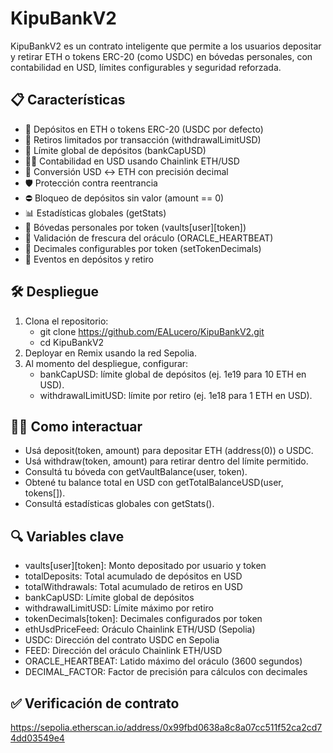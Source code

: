 # KipuBankV2

KipuBankV2 es un contrato inteligente que permite a los usuarios depositar y retirar ETH o tokens ERC-20 (como USDC) en bóvedas personales, con contabilidad en USD, límites configurables y seguridad reforzada.

## 📋 Características

- 💸 Depósitos en ETH o tokens ERC-20 (USDC por defecto)
- 🔐 Retiros limitados por transacción (withdrawalLimitUSD)
- 🏦 Límite global de depósitos (bankCapUSD)
- ✍🏼 Contabilidad en USD usando Chainlink ETH/USD
- 🧮 Conversión USD ↔ ETH con precisión decimal
- 🛡️ Protección contra reentrancia
- ⛔ Bloqueo de depósitos sin valor (amount == 0)
- 📊 Estadísticas globales (getStats)
- 🧾 Bóvedas personales por token (vaults[user][token])
- 🧠 Validación de frescura del oráculo (ORACLE_HEARTBEAT)
- 🧩 Decimales configurables por token (setTokenDecimals)
- 📣 Eventos en depósitos y retiro

## 🛠️ Despliegue

1. Clona el repositorio:
    - git clone https://github.com/EALucero/KipuBankV2.git
    - cd KipuBankV2
2. Deployar en Remix usando la red Sepolia.
3. Al momento del despliegue, configurar:
    - bankCapUSD: límite global de depósitos (ej. 1e19 para 10 ETH en USD).
    - withdrawalLimitUSD: límite por retiro (ej. 1e18 para 1 ETH en USD).

## ☝🏼 Como interactuar

- Usá deposit(token, amount) para depositar ETH (address(0)) o USDC.
- Usá withdraw(token, amount) para retirar dentro del límite permitido.
- Consultá tu bóveda con getVaultBalance(user, token).
- Obtené tu balance total en USD con getTotalBalanceUSD(user, tokens[]).
- Consultá estadísticas globales con getStats().

## 🔍 Variables clave
- vaults[user][token]: Monto depositado por usuario y token
- totalDeposits: Total acumulado de depósitos en USD
- totalWithdrawals: Total acumulado de retiros en USD
- bankCapUSD: Límite global de depósitos
- withdrawalLimitUSD: Límite máximo por retiro
- tokenDecimals[token]: Decimales configurados por token
- ethUsdPriceFeed: Oráculo Chainlink ETH/USD (Sepolia)
- USDC: Dirección del contrato USDC en Sepolia
- FEED: Dirección del oráculo Chainlink ETH/USD
- ORACLE_HEARTBEAT: Latido máximo del oráculo (3600 segundos)
- DECIMAL_FACTOR: Factor de precisión para cálculos con decimales

## ✅ Verificación de contrato
https://sepolia.etherscan.io/address/0x99fbd0638a8c8a07cc511f52ca2cd74dd03549e4